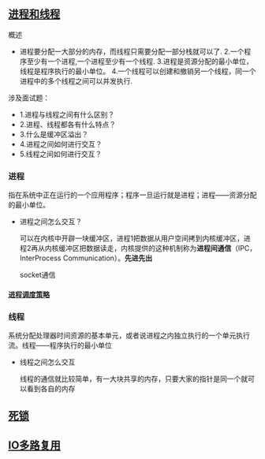 ##  [进程和线程](https://juejin.cn/post/6844903801321685000)

概述

- 进程要分配一大部分的内存，而线程只需要分配一部分栈就可以了. 2.一个程序至少有一个进程,一个进程至少有一个线程. 3.进程是资源分配的最小单位，线程是程序执行的最小单位。 4.一个线程可以创建和撤销另一个线程，同一个进程中的多个线程之间可以并发执行.

涉及面试题：

- 1.进程与线程之间有什么区别？
- 2.进程、线程都各有什么特点？
- 3.什么是缓冲区溢出？
- 4.进程之间如何进行交互？
- 5.线程之间如何进行交互？



### 进程

指在系统中正在运行的一个应用程序；程序一旦运行就是进程；进程——资源分配的最小单位。

- 进程之间怎么交互？

  可以在内核中开辟一块缓冲区，进程1把数据从用户空间拷到内核缓冲区，进程2再从内核缓冲区把数据读走，内核提供的这种机制称为**进程间通信**（IPC，InterProcess Communication）。**先进先出**

  socket通信

#### [进程调度策略](https://blog.csdn.net/qq_35642036/article/details/82809812)



### 线程

系统分配处理器时间资源的基本单元，或者说进程之内独立执行的一个单元执行流。线程——程序执行的最小单位

- 线程之间怎么交互

  线程的通信就比较简单，有一大块共享的内存，只要大家的指针是同一个就可以看到各自的内存



## [死锁](https://www.jianshu.com/p/44125bb12ebf)



## [IO多路复用](https://imageslr.github.io/2020/02/27/select-poll-epoll.html)

